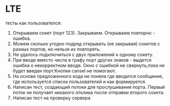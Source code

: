 # LTE
тесты как пользователся:
1. Открываем сокет (порт 123). Закрываем. Открываем повторно - ошибка.
2. Можем сколько угодно подряд открывать (не закрывая) сокетов с разных портов, но нельзя их повторять.
3. Не удалось подключиться с двух приложений к одному сокету. 
4. При вводе вместо числа в графу порт других знаков - выдется ошибка о некорректном вводе. Окно с ошибкой не свернуть,пока не будет введен порт.Кнопки cansel не помогают.
5. На основе предложенного кода не поняла где вводится сообщение, где используется список пользователей и как формируется.
6. Написан тест, создающий потоки для прослушивания порта. Первый поток не получает никакого отклика после отправки второго сокета.
7. Написан тест на проверку сервера
